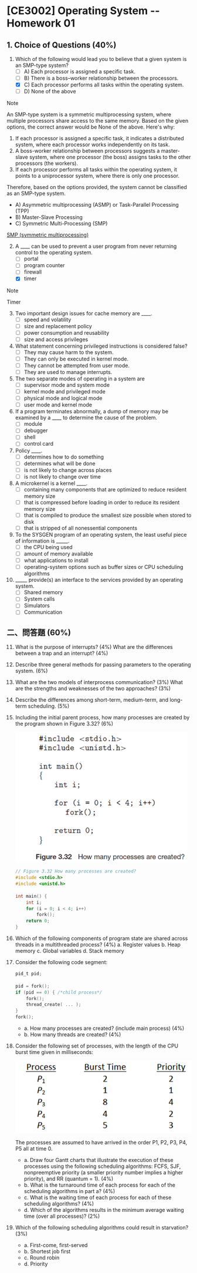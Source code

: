 # [CE3002] Operating System -- Homework 01

## 1. Choice of Questions (40%)

1. Which of the following would lead you to believe that a given system is an SMP-type system?
   - [ ] A) Each processor is assigned a specific task.
   - [ ] B) There is a boss–worker relationship between the processors.
   - [x] C) Each processor performs all tasks within the operating system.
   - [ ] D) None of the above

> [!NOTE]
> An SMP-type system is a symmetric multiprocessing system, where multiple processors share access to the same memory. Based on the given options, the correct answer would be None of the above. Here's why:
> 1. If each processor is assigned a specific task, it indicates a distributed system, where each processor works independently on its task.
> 2. A boss-worker relationship between processors suggests a master-slave system, where one processor (the boss) assigns tasks to the other processors (the workers).
> 3. If each processor performs all tasks within the operating system, it points to a uniprocessor system, where there is only one processor.
> 
> Therefore, based on the options provided, the system cannot be classified as an SMP-type system.
> - A) Asymmetric multiprocessing (ASMP) or Task-Parallel Processing (TPP)
> - B) Master-Slave Processing
> - C) Symmetric Multi-Processing (SMP)
>
> [SMP (symmetric multiprocessing)](https://www.techtarget.com/searchdatacenter/definition/SMP)

2. A ____ can be used to prevent a user program from never returning control to the operating system.
   - [ ] portal	
   - [ ] program counter	
   - [ ] firewall	
   - [x] timer

> [!NOTE]
>
> Timer 

3. Two important design issues for cache memory are ____.
   - [ ] speed and volatility
   - [ ] size and replacement policy
   - [ ] power consumption and reusability
   - [ ] size and access privileges

4. What statement concerning privileged instructions is considered false?
   - [ ] They may cause harm to the system.
   - [ ] They can only be executed in kernel mode.
   - [ ] They cannot be attempted from user mode.
   - [ ] They are used to manage interrupts.

5. The two separate modes of operating in a system are
   - [ ] supervisor mode and system mode
   - [ ] kernel mode and privileged mode
   - [ ] physical mode and logical mode
   - [ ] user mode and kernel mode

6. If a program terminates abnormally, a dump of memory may be examined by a ____ to determine the cause of the problem.
   - [ ] module	
   - [ ] debugger		
   - [ ] shell		
   - [ ] control card

7. Policy ____.
   - [ ] determines how to do something
   - [ ] determines what will be done
   - [ ] is not likely to change across places
   - [ ] is not likely to change over time

8. A microkernel is a kernel ____.
   - [ ] containing many components that are optimized to reduce resident memory size
   - [ ] that is compressed before loading in order to reduce its resident memory size
   - [ ] that is compiled to produce the smallest size possible when stored to disk
   - [ ] that is stripped of all nonessential components

9. To the SYSGEN program of an operating system, the least useful piece of information is _____.
   - [ ] the CPU being used
   - [ ] amount of memory available
   - [ ] what applications to install
   - [ ] operating-system options such as buffer sizes or CPU scheduling algorithms

10. _____ provide(s) an interface to the services provided by an operating system.
    - [ ] Shared memory		
    - [ ] System calls	
    - [ ] Simulators		
    - [ ] Communication

## 二、問答題 (60%)

11.  What is the purpose of interrupts? (4%) What are the differences between a trap and an interrupt? (4%)


12. Describe three general methods for passing parameters to the operating system. (6%)


13. What are the two models of interprocess communication? (3%) What are the strengths and weaknesses of the two approaches? (3%)


14. Describe the differences among short-term, medium-term, and long-term scheduling. (5%)


15. Including the initial parent process, how many processes are created by the program shown in Figure 3.32? (6%)

    ![alt text](image.png)

    ```c
    // Figure 3.32 How many processes are created?
    #include <stdio.h>
    #include <unistd.h>

    int main() {
        int i;
        for (i = 0; i < 4; i++)
            fork();
        return 0;
    }
    ```

16. Which of the following components of program state are shared across threads in a multithreaded process? (4%)
a. Register values 
b. Heap memory 
c. Global variables 
d. Stack memory


17. Consider the following code segment: 

    ```c
    pid_t pid;

    pid = fork();
    if (pid == 0) { /*child process*/
        fork();
        thread_create( ... );
    }
    fork();
    ```

    - a. How many processes are created? (include main process) (4%)
    - b. How many threads are created? (4%)



18. Consider the following set of processes, with the length of the CPU burst time given in milliseconds:

    ![alt text](image-2.png)
 
    The processes are assumed to have arrived in the order P1, P2, P3, P4, P5 all at time 0. 

    - a. Draw four Gantt charts that illustrate the execution of these processes using the following scheduling algorithms: FCFS, SJF, nonpreemptive priority (a smaller priority number implies a higher priority), and RR (quantum = 1). (4%)
    - b. What is the turnaround time of each process for each of the scheduling algorithms in part a? (4%)
    - c. What is the waiting time of each process for each of these scheduling algorithms?  (4%)
    - d. Which of the algorithms results in the minimum average waiting time (over all processes)? (2%)


19. Which of the following scheduling algorithms could result in starvation? (3%)
    - a. First-come, first-served 
    - b. Shortest job first 
    - c. Round robin 
    - d. Priority


